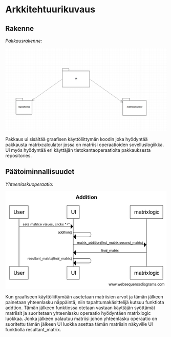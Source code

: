 # Arkkitehtuurikuvaus

## Rakenne

*Pakkausrakenne:* 

![Pakkausrakenne](./kuvat/package.png)

Pakkaus ui sisältää graafisen käyttöliittymän koodin joka hyödyntää pakkausta matrixcalculator jossa on matriisi operaatioiden sovelluslogiikka. Ui myös hyödyntää eri käyttäjän tietokantaoperaatioita pakkauksesta repositories.

## Päätoiminnallisuudet
*Yhteenlaskuoperaatio:* 

![sekvenssikaavio](./kuvat/Addition.png)

Kun graafiseen käyttöliittymään asetetaan matriisien arvot ja tämän jälkeen painetaan yhteenlasku näppäintä, niin tapahtumakäsittelijä kutsuu funktiota addtion. Tämän jälkeen funktiossa otetaan vastaan käyttäjän syöttämät matriisit ja suoritetaan yhteenlasku operaatio hyödyntäen matrixlogic luokkaa. Jonka jälkeen palautuu matriisi johon yhteenlasku operaatio on suoritettu tämän jälkeen UI luokka asettaa tämän matriisin näkyville UI funktiolla resultant_matrix. 
